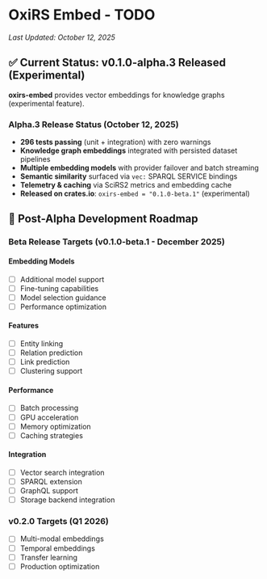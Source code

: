 # OxiRS Embed - TODO

*Last Updated: October 12, 2025*

## ✅ Current Status: v0.1.0-alpha.3 Released (Experimental)

**oxirs-embed** provides vector embeddings for knowledge graphs (experimental feature).

### Alpha.3 Release Status (October 12, 2025)
- **296 tests passing** (unit + integration) with zero warnings
- **Knowledge graph embeddings** integrated with persisted dataset pipelines
- **Multiple embedding models** with provider failover and batch streaming
- **Semantic similarity** surfaced via `vec:` SPARQL SERVICE bindings
- **Telemetry & caching** via SciRS2 metrics and embedding cache
- **Released on crates.io**: `oxirs-embed = "0.1.0-beta.1"` (experimental)

## 🎯 Post-Alpha Development Roadmap

### Beta Release Targets (v0.1.0-beta.1 - December 2025)

#### Embedding Models
- [ ] Additional model support
- [ ] Fine-tuning capabilities
- [ ] Model selection guidance
- [ ] Performance optimization

#### Features
- [ ] Entity linking
- [ ] Relation prediction
- [ ] Link prediction
- [ ] Clustering support

#### Performance
- [ ] Batch processing
- [ ] GPU acceleration
- [ ] Memory optimization
- [ ] Caching strategies

#### Integration
- [ ] Vector search integration
- [ ] SPARQL extension
- [ ] GraphQL support
- [ ] Storage backend integration

### v0.2.0 Targets (Q1 2026)
- [ ] Multi-modal embeddings
- [ ] Temporal embeddings
- [ ] Transfer learning
- [ ] Production optimization